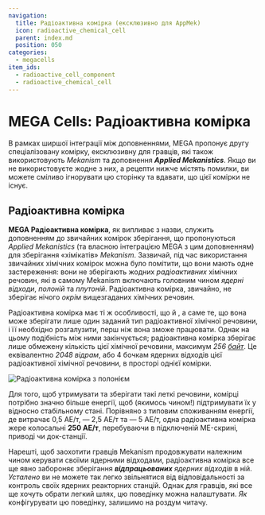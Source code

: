```yaml
---
navigation:
  title: Радіоактивна комірка (ексклюзивно для AppMek)
  icon: radioactive_chemical_cell
  parent: index.md
  position: 050
categories:
  - megacells
item_ids:
  - radioactive_cell_component
  - radioactive_chemical_cell
---
```


# MEGA Cells: Радіоактивна комірка

В рамках ширшої інтеграції між доповненнями, MEGA пропонує другу спеціалізовану комірку, ексклюзивну для гравців, які також використовують *Mekanism* та доповнення ***Applied Mekanistics***. Якщо ви не використовуєте жодне з них, а рецепти нижче містять помилки, ви можете сміливо ігнорувати цю сторінку та вдавати, що цієї комірки не існує.

## Радіоактивна комірка

<Row>
  <ItemImage id="radioactive_cell_component" scale="3" />
  <ItemImage id="radioactive_chemical_cell" scale="3" />
</Row>

**MEGA Радіоактивна комірка**, як випливає з назви, служить доповненням до звичайних комірок зберігання, що пропонуються *Applied Mekanistics* (та власною інтеграцією MEGA з цим доповненням) для зберігання «хімікатів» *Mekanism*. Зазвичай, під час використання звичайних хімічних комірок можна було помітити, що вони мають одне застереження: вони не зберігають жодних *радіоактивних* хімічних речовин, які в самому Mekanism включають головним чином *ядерні відходи*, *полоній* та *плутоній*. Радіоактивна комірка, звичайно, не зберігає нічого *окрім* вищезгаданих хімічних речовин.

<Row>
  <RecipeFor id="radioactive_cell_component" />
  <RecipeFor id="radioactive_chemical_cell" />
</Row>

Радіоактивна комірка має ті ж особливості, що й <ItemLink id="megacells:bulk_item_cell" />, а саме те, що вона може зберігати лише один заданий тип радіоактивної хімічної речовини, і її необхідно розгалузити, перш ніж вона зможе працювати. Однак на цьому подібність між ними закінчується; радіоактивна комірка зберігає лише обмежену кількість цієї хімічної речовини, максимум *256 [байт](ae2:ae2-mechanics/bytes-and-types.md)*. Це еквівалентно *2048 відрам*, або 4 бочкам ядерних відходів цієї радіоактивної хімічної речовини, в просторі однієї комірки.

![Радіоактивна комірка з полонієм](assets/diagrams/radioactive_cell.png)

Для того, щоб утримувати та зберігати такі леткі речовини, комірці потрібно значно більше енергії, щоб (якимось чином!) підтримувати їх у відносно стабільному стані. Порівняно з типовим споживанням енергії, де <ItemLink id="ae2:item_storage_cell_1k" /> витрачає 0,5 АЕ/т, <ItemLink id="ae2:item_storage_cell_256k" /> — 2,5 АЕ/т та <ItemLink id="megacells:item_storage_cell_256m" /> — 5 АЕ/т, одна радіоактивна комірка жере колосальні **250 АЕ/т**, перебуваючи в підключеній ME-скрині, приводі чи док-станції.

Нарешті, щоб заохотити гравців Mekanism продовжувати належним чином керувати своїми ядерними відходами, радіоактивна комірка все ще явно забороняє зберігання ***відпрацьованих** ядерних відходів* в ній. *Усталено* ви не можете так легко звільнятися від відповідальності за контроль своїх ядерних реакторних станцій. Однак для гравців, які все ще хочуть обрати легкий шлях, цю поведінку можна налаштувати. *Як* конфігурувати цю поведінку, залишимо на роздум читачу.